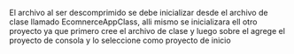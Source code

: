 El archivo al ser descomprimido se debe inicializar desde el archivo de clase llamado EcomnerceAppClass, alli mismo se inicializara ell otro proyecto ya que primero cree el archivo de clase y luego sobre el agrege
el proyecto de consola y lo seleccione como proyecto de inicio
